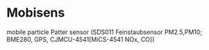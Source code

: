 # Mobisens
mobile particle Patter sensor (SDS011 Feinstaubsensor PM2.5,PM10; BME280, GPS, CJMCU-4541[MiCS-4541 NOx, CO])
